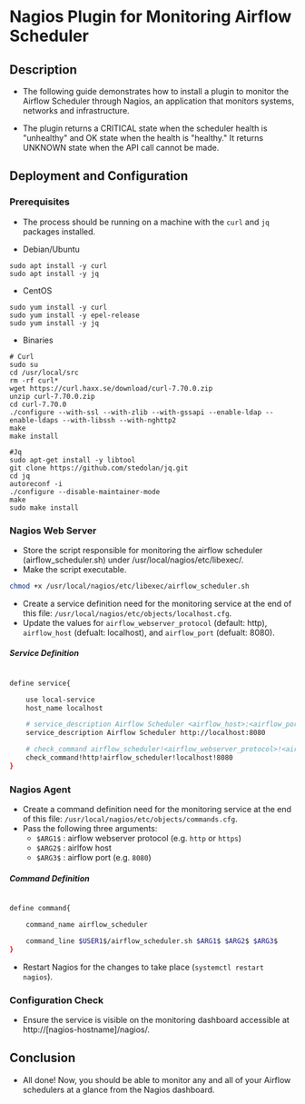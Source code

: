 # Nagios Plugin for Monitoring Airflow Scheduler

## Description

- The following guide demonstrates how to install a plugin to monitor the Airflow Scheduler through Nagios, an application that monitors systems, networks and infrastructure.

- The plugin returns a CRITICAL state when the scheduler health is "unhealthy" and OK state when the health is "healthy." It returns UNKNOWN state when the API call cannot be made.

## Deployment and Configuration

### Prerequisites

- The process should be running on a machine with the `curl` and `jq` packages installed.

- Debian/Ubuntu
```
sudo apt install -y curl
sudo apt install -y jq
```

- CentOS
```
sudo yum install -y curl
sudo yum install -y epel-release
sudo yum install -y jq
```

- Binaries
```
# Curl
sudo su
cd /usr/local/src
rm -rf curl*
wget https://curl.haxx.se/download/curl-7.70.0.zip
unzip curl-7.70.0.zip
cd curl-7.70.0
./configure --with-ssl --with-zlib --with-gssapi --enable-ldap --enable-ldaps --with-libssh --with-nghttp2
make
make install

#Jq
sudo apt-get install -y libtool
git clone https://github.com/stedolan/jq.git
cd jq
autoreconf -i
./configure --disable-maintainer-mode
make
sudo make install
```

### Nagios Web Server

- Store the script responsible for monitoring the airflow scheduler (airflow_scheduler.sh) under /usr/local/nagios/etc/libexec/.
- Make the script executable.

```bash
chmod +x /usr/local/nagios/etc/libexec/airflow_scheduler.sh
```

- Create a service definition need for the monitoring service at the end of this file: `/usr/local/nagios/etc/objects/localhost.cfg`.
- Update the values for `airflow_webserver_protocol` (default: http), `airflow_host` (defualt: localhost), and `airflow_port`  (defualt: 8080).

##### Service Definition

```bash

define service{

    use local-service
    host_name localhost

    # service_description Airflow Scheduler <airflow_host>:<airflow_port>
    service_description Airflow Scheduler http://localhost:8080

    # check_command airflow_scheduler!<airflow_webserver_protocol>!<airflow_host>!<airflow_port>
    check_command!http!airflow_scheduler!localhost!8080
}

```

### Nagios Agent

- Create a command definition need for the monitoring service at the end of this file: `/usr/local/nagios/etc/objects/commands.cfg`.
- Pass the following three arguments:
  - `$ARG1$` : airflow webserver protocol (e.g. `http` or `https`)
  - `$ARG2$` : airlfow host
  - `$ARG3$` : airflow port (e.g. `8080`)

##### Command Definition

```bash

define command{

    command_name airflow_scheduler

    command_line $USER1$/airflow_scheduler.sh $ARG1$ $ARG2$ $ARG3$
}


```
- Restart Nagios for the changes to take place (`systemctl restart nagios`).

### Configuration Check

- Ensure the service is visible on the monitoring dashboard accessible at http://[nagios-hostname]/nagios/.

## Conclusion

- All done! Now, you should be able to monitor any and all of your Airflow schedulers at a glance from the Nagios dashboard.
